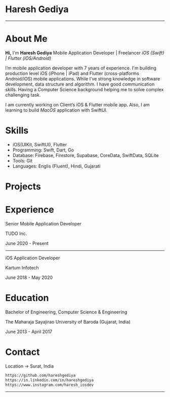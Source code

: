 # Haresh Gediya

---

# About Me

**Hi,** I'm **Haresh Gediya**
Mobile Application Developer | Freelancer
*iOS (Swift) | Flutter (iOS/Android)*

I’m mobile application developer with 7 years of experience. I'm building production level iOS (iPhone | iPad) and Flutter (cross-platforms Android/iOS) mobile applications. While I’ve strong knowledge in software development, data structure and algorithm. I have good communication skills. Having a Computer Science background helping me to solve complex challenging task. 

I am currently working on Client’s iOS & Flutter mobile app. Also, I am learning to build *MacOS* application with SwiftUI.

# Skills

- iOS(UIKit, SwiftUI), Flutter
- Programming: Swift, Dart, Go
- Database: Firebase, Firestore, Supabase, CoreData, SwiftData, SQLite
- Tools: Git
- Languages: Englis (Fluent), Hindi, Gujarati

# Projects

# Experience

Senior Mobile Application Developer

TUDO Inc.

June 2020 - Present

---

iOS Application Developer

Kartum Infotech

June 2018 - May 2020

# Education

Bachelor of Engineering, Computer Science & Engineering

The Maharaja Sayajirao University of Baroda (Gujarat, India)

June 2013 - April 2017

# Contact

Location → Surat, India

```markdown
https://github.com/hareshgediya
https://in.linkedin.com/in/hareshgediya
https://www.instagram.com/haresh_iosdev
```

---